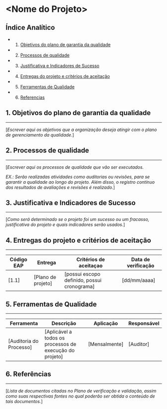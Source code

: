 <!-- Template de Documento de Garantia de Qualidade de Software versão em Markdown-->
\<Nome do Projeto\>
===================

Índice Analítico
----------------

* 1. [Objetivos do plano de garantia da qualidade](#1-objetivos-do-plano-de-garantia-da-qualidade)
* 2. [Processos de qualidade](#2-processos-de-qualidade)
* 3. [Justificativa e Indicadores de Sucesso](#2-Justificativa-e-Indicadores-de-Sucesso)
* 4. [Entregas do projeto e critérios de aceitação](#3-entregas-do-projeto-e-criterios-de-aceitaçao)
* 5. [Ferramentas de Qualidade](#2-Ferramentas-de-Qualidade)
* 6. [Referencias](#6-Referencias)

## 1. Objetivos do plano de garantia da qualidade
---------------------------------------------
[_Escrever aqui os objetivos que a organização deseja atingir com o plano de gerenciamento da qualidade._]

## 2. Processos de qualidade
------------------------
[_Escrever aqui os processos de qualidade que vão ser executados._

_EX.: Serão realizadas atividades como auditorias ou revisões, para se garantir a qualidade ao longo do projeto. Além disso, o registro contínuo dos resultados de avaliações e revisões é realizado._]

## 3. Justificativa e Indicadores de Sucesso
-----------------------------------------
[_Como será determinado se o projeto foi um sucesso ou um fracasso, justificativa do projeto e quais indicadores serão usados._]

## 4. Entregas do projeto e critérios de aceitação
-----------------------------------------------

|Código EAP | Entrega | Critérios de aceitaçao | Data de verificação|
|-----------|---------|------------------------|--------------------|
|[1.1]|[Plano de projeto]|[possui escopo definido, possui cronograma] |[dd/mm/aaaa]

## 5. Ferramentas de Qualidade
---------------------------

|Ferramenta |Descrição | Aplicação | Responsável|
|-----------|----------|-----------|------------|
|[Auditoria do Processo]|[Aplicável a todos os processos de execução do projeto]|[Mensalmente]|[Auditor]|

## 6. Referências
--------------

[_Lista de documentos citadas no Plano de verificação e validação, assim como suas respectivas fontes no qual poderão ser obtida o conteúdo de tais documentos._]


